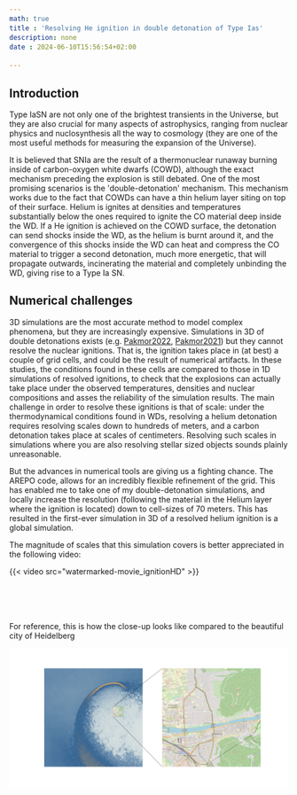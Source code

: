 ```yaml
---
math: true
title : 'Resolving He ignition in double detonation of Type Ias'
description: none
date : 2024-06-10T15:56:54+02:00

---
```


## Introduction

Type IaSN are not only one of the brightest transients in the Universe, but they are also crucial for many aspects  of astrophysics, ranging from nuclear physics and nuclosynthesis all the way to cosmology (they are one of the most useful methods for measuring the expansion of the Universe).

It is believed that SNIa are the result of a thermonuclear runaway burning inside of carbon-oxygen white dwarfs (COWD), although the exact mechanism preceding the explosion is still debated.
One of the most promising scenarios is the 'double-detonation' mechanism. 
This mechanism works due to the fact that COWDs can have a thin helium layer siting on top of their surface.
Helium is ignites at densities and temperatures substantially below the ones required to ignite the CO material deep inside the WD.
If a He ignition is achieved on the COWD surface, the detonation can send shocks inside the WD, as the helium is burnt around it, and the convergence of this shocks inside the WD can heat and compress the CO material to trigger a second detonation, much more energetic, that will propagate outwards, incinerating the material and completely unbinding the WD, giving rise to a Type Ia SN.

## Numerical challenges

3D simulations are the most accurate method to model complex phenomena, but they are increasingly expensive. Simulations in 3D of double detonations exists (e.g. [Pakmor2022](https://ui.adsabs.harvard.edu/abs/2022MNRAS.517.5260P/abstract), [Pakmor2021](https://ui.adsabs.harvard.edu/abs/2021MNRAS.503.4734P/abstract)) but they cannot resolve the nuclear ignitions. That is, the ignition takes place in (at best) a couple of grid cells, and could be the result of numerical artifacts. 
In these studies, the conditions found in these cells are compared to those in 1D simulations of resolved ignitions, to check that the explosions can actually take place under the observed temperatures, densities and nuclear compositions and asses the reliability of the simulation results.
The main challenge in order to resolve these ignitions is that of scale: under the thermodynamical conditions found in WDs, resolving a helium detonation requires resolving scales down to hundreds of meters, and a carbon detonation takes place at scales of centimeters.
Resolving such scales in simulations where you are also resolving stellar sized objects sounds plainly unreasonable.

But the advances in numerical tools are giving us a fighting chance. The AREPO code, allows for an incredibly flexible refinement of the grid. This has enabled me to take one of my double-detonation simulations, and locally increase the resolution (following the material in the Helium layer where the ignition is located) down to cell-sizes of 70 meters.
This has resulted in the first-ever simulation in 3D of a resolved helium ignition is a global simulation.

The magnitude of scales that this simulation covers is better appreciated in the following video:

{{< video src="watermarked-movie_ignitionHD" >}}

\
\
\
\
For reference, this is how the close-up looks like compared to the beautiful city of Heidelberg


![Resolved ignition with Heidelberg for scale](Heidelberg_scale.png?width=200pc )

[comment]: <> ( {{< imgresize Heidelberg_scale.png "2400x1200" "Alternate Text" >}})

